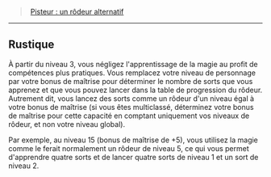 ﻿---
!GenericItem
Id: ranger_pisteur_hd.md#rustique
ParentLink: ranger_pisteur_hd.md#pisteur--un-rôdeur-alternatif
Name: Rustique
ParentName: 'Pisteur : un rôdeur alternatif'
NameLevel: 2
Attributes: {}
---
> [Pisteur : un rôdeur alternatif](hd_ranger_pisteur.md)

---

## Rustique

À partir du niveau 3, vous négligez l'apprentissage de la magie au profit de compétences plus pratiques. Vous remplacez votre niveau de personnage par votre bonus de maîtrise pour déterminer le nombre de sorts que vous apprenez et que vous pouvez lancer dans la table de progression du rôdeur. Autrement dit, vous lancez des sorts comme un rôdeur d'un niveau égal à votre bonus de maîtrise (si vous êtes multiclassé, déterminez votre bonus de maîtrise pour cette capacité en comptant uniquement vos niveaux de rôdeur, et non votre niveau global).

Par exemple, au niveau 15 (bonus de maîtrise de +5), vous utilisez la magie comme le ferait normalement un rôdeur de niveau 5, ce qui vous permet d'apprendre quatre sorts et de lancer quatre sorts de niveau 1 et un sort de niveau 2.

